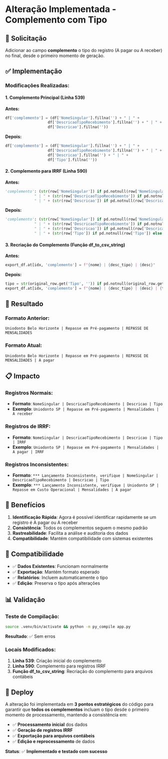 # Alteração Implementada - Complemento com Tipo

## 🎯 Solicitação

Adicionar ao campo **complemento** o tipo do registro (A pagar ou A receber) no final, desde o primeiro momento de geração.

## ✅ Implementação

### **Modificações Realizadas:**

#### **1. Complemento Principal (Linha 539)**
**Antes:**
```python
df['complemento'] = (df['NomeSingular'].fillna('') + " | " + 
                   df['DescricaoTipoRecebimento'].fillna('') + " | " + 
                   df['Descricao'].fillna(''))
```

**Depois:**
```python
df['complemento'] = (df['NomeSingular'].fillna('') + " | " + 
                   df['DescricaoTipoRecebimento'].fillna('') + " | " + 
                   df['Descricao'].fillna('') + " | " + 
                   df['Tipo'].fillna(''))
```

#### **2. Complemento para IRRF (Linha 590)**
**Antes:**
```python
'complemento': (str(row['NomeSingular']) if pd.notnull(row['NomeSingular']) else '') + 
             " | " + (str(row['DescricaoTipoRecebimento']) if pd.notnull(row['DescricaoTipoRecebimento']) else '') +
             " | " + (str(row['Descricao']) if pd.notnull(row['Descricao']) else '') + " | IRRF"
```

**Depois:**
```python
'complemento': (str(row['NomeSingular']) if pd.notnull(row['NomeSingular']) else '') + 
             " | " + (str(row['DescricaoTipoRecebimento']) if pd.notnull(row['DescricaoTipoRecebimento']) else '') +
             " | " + (str(row['Descricao']) if pd.notnull(row['Descricao']) else '') + 
             " | " + (str(row['Tipo']) if pd.notnull(row['Tipo']) else '') + " | IRRF"
```

#### **3. Recriação do Complemento (Função df_to_csv_string)**
**Antes:**
```python
export_df.at[idx, 'complemento'] = f"{nome} | {desc_tipo} | {desc}"
```

**Depois:**
```python
tipo = str(original_row.get('Tipo', '')) if pd.notnull(original_row.get('Tipo')) else ''
export_df.at[idx, 'complemento'] = f"{nome} | {desc_tipo} | {desc} | {tipo}"
```

## 🔧 Resultado

### **Formato Anterior:**
```
Uniodonto Belo Horizonte | Repasse em Pré-pagamento | REPASSE DE MENSALIDADES
```

### **Formato Atual:**
```
Uniodonto Belo Horizonte | Repasse em Pré-pagamento | REPASSE DE MENSALIDADES | A pagar
```

## 📋 Impacto

### **Registros Normais:**
- **Formato**: `NomeSingular | DescricaoTipoRecebimento | Descricao | Tipo`
- **Exemplo**: `Uniodonto SP | Repasse em Pré-pagamento | Mensalidades | A receber`

### **Registros de IRRF:**
- **Formato**: `NomeSingular | DescricaoTipoRecebimento | Descricao | Tipo | IRRF`
- **Exemplo**: `Uniodonto SP | Repasse em Pré-pagamento | Mensalidades | A pagar | IRRF`

### **Registros Inconsistentes:**
- **Formato**: `*** Lançamento Inconsistente, verifique | NomeSingular | DescricaoTipoRecebimento | Descricao | Tipo`
- **Exemplo**: `*** Lançamento Inconsistente, verifique | Uniodonto SP | Repasse em Custo Operacional | Mensalidades | A pagar`

## 🎯 Benefícios

1. **Identificação Rápida**: Agora é possível identificar rapidamente se um registro é A pagar ou A receber
2. **Consistência**: Todos os complementos seguem o mesmo padrão
3. **Rastreabilidade**: Facilita a análise e auditoria dos dados
4. **Compatibilidade**: Mantém compatibilidade com sistemas existentes

## 🔄 Compatibilidade

- ✅ **Dados Existentes**: Funcionam normalmente
- ✅ **Exportação**: Mantém formato esperado
- ✅ **Relatórios**: Incluem automaticamente o tipo
- ✅ **Edição**: Preserva o tipo após alterações

## 📊 Validação

### **Teste de Compilação:**
```bash
source .venv/bin/activate && python -m py_compile app.py
```
**Resultado**: ✅ Sem erros

### **Locais Modificados:**
1. **Linha 539**: Criação inicial do complemento
2. **Linha 590**: Complemento para registros IRRF
3. **Função df_to_csv_string**: Recriação do complemento para arquivos contábeis

## 🚀 Deploy

A alteração foi implementada em **3 pontos estratégicos** do código para garantir que **todos os complementos** incluam o tipo desde o primeiro momento de processamento, mantendo a consistência em:

- ✅ **Processamento inicial** dos dados
- ✅ **Geração de registros IRRF**
- ✅ **Exportação para arquivos contábeis**
- ✅ **Edição e reprocessamento** de dados

**Status**: ✅ **Implementado e testado com sucesso** 